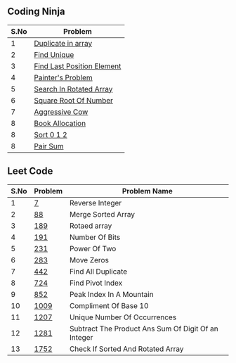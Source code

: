 ## Coding Ninja

| S.No | Problem                                                                                                                                        |
| ---- | ---------------------------------------------------------------------------------------------------------------------------------------------- |
| 1    | [Duplicate in array](https://github.com/Namansingh03/DSA-with-cpp/blob/main/coding%20ninja%20question/Duplicate_in_array.cpp)                  |
| 2    | [Find Unique](https://github.com/Namansingh03/DSA-with-cpp/blob/main/coding%20ninja%20question/Find_Unique.cpp)                                |
| 3    | [Find Last Position Element](https://github.com/Namansingh03/DSA-with-cpp/blob/main/coding%20ninja%20question/First-Last-Position-Element.cpp) |
| 4    | [Painter's Problem](https://github.com/Namansingh03/DSA-with-cpp/blob/main/coding%20ninja%20question/Painter's_problem.cpp)                    |
| 5    | [Search In Rotated Array](https://github.com/Namansingh03/DSA-with-cpp/blob/main/coding%20ninja%20question/Search-In-Rotated-Sorted-Array.cpp) |
| 6    | [Square Root Of Number](https://github.com/Namansingh03/DSA-with-cpp/blob/main/coding%20ninja%20question/Search-In-Rotated-Sorted-Array.cpp)   |
| 7    | [Aggressive Cow](https://github.com/Namansingh03/DSA-with-cpp/blob/main/coding%20ninja%20question/aggressive_cows.cpp)                         |
| 8    | [Book Allocation](https://github.com/Namansingh03/DSA-with-cpp/blob/main/coding%20ninja%20question/books_allocation.cpp)                       |
| 8    | [Sort 0 1 2](https://github.com/Namansingh03/DSA-with-cpp/blob/main/coding%20ninja%20question/sort-0-1-2.cpp)                                  |
| 8    | [Pair Sum](https://github.com/Namansingh03/DSA-with-cpp/blob/main/coding%20ninja%20question/pair-sum.cpp)                                      |

## Leet Code

| S.No | Problem                                                                                              | Problem Name |
| ---- | ---------------------------------------------------------------------------------------------------- | ------------- |
| 1    | [7](https://github.com/Namansingh03/DSA-with-cpp/blob/main/leetcode%20question/leetcode-7.cpp)|Reverse Integer|
| 2    | [88](https://github.com/Namansingh03/DSA-with-cpp/blob/main/leetcode%20question/leetcode-88.cpp)|Merge Sorted Array|
| 3    | [189](https://github.com/Namansingh03/DSA-with-cpp/blob/main/leetcode%20question/leetcode-189.cpp)|Rotaed array|
| 4    | [191](https://github.com/Namansingh03/DSA-with-cpp/blob/main/leetcode%20question/leetcode-191.cpp)|Number Of Bits|
| 5    | [231](https://github.com/Namansingh03/DSA-with-cpp/blob/main/leetcode%20question/Leetcode-231.cpp)|Power Of Two|
| 6    | [283](https://github.com/Namansingh03/DSA-with-cpp/blob/main/leetcode%20question/leetcode-283.cpp)|Move Zeros|
| 7    | [442](https://github.com/Namansingh03/DSA-with-cpp/blob/main/leetcode%20question/leetcode-442.cpp)|Find All Duplicate|
| 8    | [724](https://github.com/Namansingh03/DSA-with-cpp/blob/main/leetcode%20question/leetcode-724.cpp)|Find Pivot Index|
| 9    | [852](https://github.com/Namansingh03/DSA-with-cpp/blob/main/leetcode%20question/leetcode-852.cpp)|Peak Index In A Mountain|
| 10   | [1009](https://github.com/Namansingh03/DSA-with-cpp/blob/main/leetcode%20question/leetcode-1009.cpp)|Compliment Of Base 10|
| 11   | [1207](https://github.com/Namansingh03/DSA-with-cpp/blob/main/leetcode%20question/leetcode-1207.cpp)|Unique Number Of Occurrences|
| 12   | [1281](https://github.com/Namansingh03/DSA-with-cpp/blob/main/leetcode%20question/leetcode-1281.cpp)|Subtract The Product Ans Sum Of Digit Of an Integer|
| 13   | [1752](https://github.com/Namansingh03/DSA-with-cpp/blob/main/leetcode%20question/leetcode-1752.cpp)|Check If Sorted And Rotated Array|

